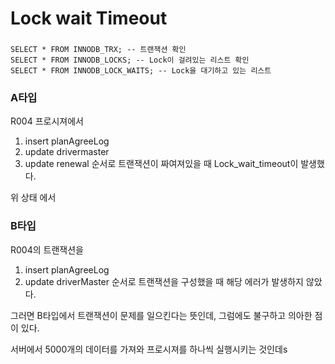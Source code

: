 # Lock wait Timeout


###
``` mysql
SELECT * FROM INNODB_TRX; -- 트랜잭션 확인
SELECT * FROM INNODB_LOCKS; -- Lock이 걸려있는 리스트 확인
SELECT * FROM INNODB_LOCK_WAITS; -- Lock을 대기하고 있는 리스트

```



### A타입
R004
프로시져에서 
1. insert planAgreeLog
2. update drivermaster
3. update renewal 
순서로  트랜잭션이 짜여져있을 때 Lock_wait_timeout이 발생했다.

위 상태 에서 

### B타입
R004의 트랜잭션을
1. insert planAgreeLog
2. update driverMaster
순서로 트랜잭션을 구성했을 때 해당 에러가 발생하지 않았다.



그러면 B타입에서 트랜잭션이 문제를 일으킨다는 뜻인데,
그럼에도 불구하고 의아한 점이 있다.

서버에서 5000개의 데이터를 가져와 프로시져를 하나씩 실행시키는 것인데s